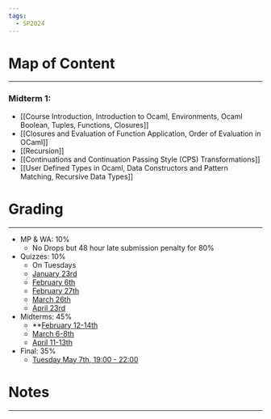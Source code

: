 ```yaml
---
tags:
  - SP2024
---
```

# Map of Content
---
### Midterm 1:
- [[Course Introduction, Introduction to Ocaml, Environments, Ocaml Boolean, Tuples, Functions, Closures]]
- [[Closures and Evaluation of Function Application, Order of Evaluation in OCaml]]
- [[Recursion]]
- [[Continuations and Continuation Passing Style (CPS) Transformations]]
- [[User Defined Types in Ocaml, Data Constructors and Pattern Matching, Recursive Data Types]]
# Grading
---
* MP & WA: 10%
	* No Drops but 48 hour late submission penalty for 80%
* Quizzes: 10%
	* On Tuesdays
	* <u>January 23rd</u>
	* <u>February 6th</u>
	* <u>February 27th</u>
	* <u>March 26th</u>
	* <u>April 23rd</u>
* Midterms: 45%
	* **<u>February 12-14th</u>
	* <u>March 6-8th</u>
	* <u>April 11-13th</u>
* Final: 35%
	* <u>Tuesday May 7th, 19:00 - 22:00</u>
# Notes
---


